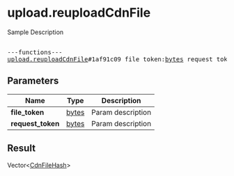 # upload.reuploadCdnFile

Sample Description

<pre>

---functions---
<a href="../method/upload.reuploadCdnFile.md">upload.reuploadCdnFile</a>#1af91c09 file_token:<a href="../type/bytes.md">bytes</a> request_token:<a href="../type/bytes.md">bytes</a> = Vector&lt;<a href="../type/CdnFileHash.md">CdnFileHash</a>&gt;;
</pre>
## Parameters

| Name | Type | Description |
|------|:----:|-------------|
| **file_token** | <a href="../type/bytes.md">bytes</a> | Param description |
| **request_token** | <a href="../type/bytes.md">bytes</a> | Param description |

## Result

Vector&lt;<a href="../type/CdnFileHash.md">CdnFileHash</a>&gt;

